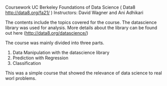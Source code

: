 Coursework UC Berkeley Foundations of Data Science ( Data8 http://data8.org/fa21/ )
Instructors: David Wagner and Ani Adhikari

The contents include the topics covered for the course.
The datascience library was used for analysis. More details about the library can be found out here (http://data8.org/datascience/)

 
 The course was mainly divided into three parts.
 1. Data Manipulation with the datascience library
 2. Prediction with Regression
 3. Classification


This was a simple course that showed the relevance of data science to real worl problems.


